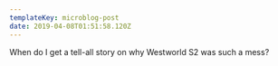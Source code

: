 ```yaml
---
templateKey: microblog-post
date: 2019-04-08T01:51:58.120Z
---
```


When do I get a tell-all story on why Westworld S2 was such a mess?
